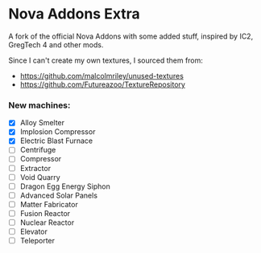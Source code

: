 # Nova Addons Extra
A fork of the official Nova Addons with some added stuff, inspired by IC2, GregTech 4 and other mods.

Since I can't create my own textures, I sourced them from:
- https://github.com/malcolmriley/unused-textures
- https://github.com/Futureazoo/TextureRepository

### New machines:
- [x] Alloy Smelter
- [x] Implosion Compressor
- [x] Electric Blast Furnace
- [ ] Centrifuge
- [ ] Compressor
- [ ] Extractor
- [ ] Void Quarry
- [ ] Dragon Egg Energy Siphon
- [ ] Advanced Solar Panels
- [ ] Matter Fabricator
- [ ] Fusion Reactor
- [ ] Nuclear Reactor
- [ ] Elevator
- [ ] Teleporter